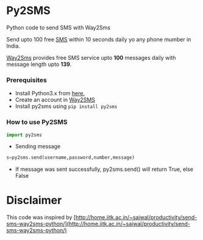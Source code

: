 # Py2SMS
Python code to send SMS with Way2Sms

Send upto 100 free [SMS](http://site24.way2sms.com/content/index.html) within 10 seconds daily yo any phone mumber in India.

[Way2Sms](http://site24.way2sms.com/content/index.html) provides free SMS service upto **100** messages daily with message length upto **139**. 

### Prerequisites
* Install Python3.x from [here.](https://www.python.org/)
* Create an account in [Way2SMS](www.way2sms.com/)
* Install py2sms using `pip install py2sms`

### How to use Py2SMS

```python
import py2sms
```
-  Sending message

  ```python
s=py2sms.send(username,password,number,message)
  ```
* If message was sent successfully, py2sms.send() will return True, else False

# Disclaimer
This code was inspired by [http://home.iitk.ac.in/~saiwal/productivity/send-sms-way2sms-python/](http://home.iitk.ac.in/~saiwal/productivity/send-sms-way2sms-python/)
